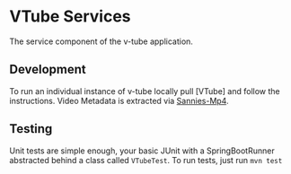 # VTube Services

The service component of the v-tube application. 

## Development

To run an individual instance of v-tube locally pull [VTube] and follow the instructions. Video Metadata is extracted via [Sannies-Mp4].

## Testing

Unit tests are simple enough, your basic JUnit with a SpringBootRunner abstracted behind a class called `VTubeTest`. To run tests, just run `mvn test`

[VTube-UI]: https://github.com/darth-json/vtube
[Sannies-Mp4]: https://github.com/sannies/mp4parser